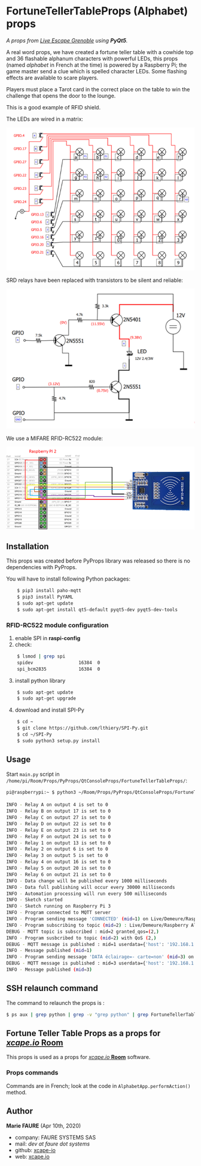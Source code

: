 ﻿# FortuneTellerTableProps (Alphabet) props
*A props from <a href="https://www.live-escape.net/" target="_blank">Live Escape Grenoble</a> using **PyQt5**.*

A real word props, we have created a fortune teller table with a cowhide top and 36 flashable alphanum characters with powerful LEDs, this props (named *alphabet* in French at the time) is powered by a Raspberry Pi; the game master send a clue which is spelled  character LEDs. Some flashing effects are available to scare players.

Players must place a Tarot card in the correct place on the table to win the challenge that opens the door to the lounge.

This is a good example of RFID shield.

The LEDs are wired in a matrix:

![LED matrix](docs/matrix.png)

SRD relays have been replaced with transistors to be silent and reliable:

![transistor switching](docs/transistors.png)

We use a MIFARE RFID-RC522 module:

![](docs/1-module%20schema.png)


## Installation
This props was created before PyProps library was released so there is no dependencies with PyProps.

You will have to install following Python packages:
```bash
    $ pip3 install paho-mqtt
    $ pip3 install PyYAML
    $ sudo apt-get update
    $ sudo apt-get install qt5-default pyqt5-dev pyqt5-dev-tools
```

### RFID-RC522 module configuration
1) enable SPI in **raspi-config**
2) check:
```bash
    $ lsmod | grep spi
    spidev                 16384  0
    spi_bcm2835            16384  0
```
3) install python library
```bash
    $ sudo apt-get update
    $ sudo apt-get upgrade
```
4) download and install SPI-Py
```bash
    $ cd ~
    $ git clone https://github.com/lthiery/SPI-Py.git
    $ cd ~/SPI-Py
    $ sudo python3 setup.py install
```


## Usage
Start `main.py` script in `/home/pi/Room/Props/PyProps/QtConsoleProps/FortuneTellerTableProps/`:

```bash
pi@raspberrypi:~ $ python3 ~/Room/Props/PyProps/QtConsoleProps/FortuneTellerTableProps/main.py -s 192.168.1.42 -d

INFO - Relay A on output 4 is set to 0
INFO - Relay B on output 17 is set to 0
INFO - Relay C on output 27 is set to 0
INFO - Relay D on output 22 is set to 0
INFO - Relay E on output 23 is set to 0
INFO - Relay F on output 24 is set to 0
INFO - Relay 1 on output 13 is set to 0
INFO - Relay 2 on output 6 is set to 0
INFO - Relay 3 on output 5 is set to 0
INFO - Relay 4 on output 16 is set to 0
INFO - Relay 5 on output 20 is set to 0
INFO - Relay 6 on output 21 is set to 0
INFO - Data change will be published every 1000 milliseconds
INFO - Data full publishing will occur every 30000 milliseconds
INFO - Automation processing will run every 500 milliseconds
INFO - Sketch started
INFO - Sketch running on Raspberry Pi 3
INFO - Program connected to MQTT server
INFO - Program sending message 'CONNECTED' (mid=1) on Live/Demeure/Raspberry Alphabet/outbox
INFO - Program subscribing to topic (mid=2) : Live/Demeure/Raspberry Alphabet/inbox
DEBUG - MQTT topic is subscribed : mid=2 granted_qos=(2,)
INFO - Program susbcribed to topic (mid=2) with QoS (2,)
DEBUG - MQTT message is published : mid=1 userdata={'host': '192.168.1.42', 'port': 1883}
INFO - Message published (mid=1)
INFO - Program sending message 'DATA éclairage=- carte=non' (mid=3) on Live/Demeure/Raspberry Alphabet/outbox
DEBUG - MQTT message is published : mid=3 userdata={'host': '192.168.1.42', 'port': 1883}
INFO - Message published (mid=3)

```


## SSH relaunch command
The command to relaunch the props is :

```bash
$ ps aux | grep python | grep -v "grep python" | grep FortuneTellerTableProps/main.py | awk '{print $2}' | xargs kill -9 && screen -d -m python3 /home/pi/Room/Props/PyProps/QtConsoleProps/FortuneTellerTableProps/main.py -s %BROKER%
```


## Fortune Teller Table Props as a props for <a href="https://xcape.io/" target="_blank">*xcape.io* **Room**</a>
This props is used as a props for <a href="https://xcape.io/" target="_blank">*xcape.io* **Room**</a> software.

### Props commands
Commands are in French; look at the code in `AlphabetApp.performAction()` method.


## Author

**Marie FAURE** (Apr 10th, 2020)
* company: FAURE SYSTEMS SAS
* mail: *dev at faure dot systems*
* github: <a href="https://github.com/xcape-io?tab=repositories" target="_blank">xcape-io</a>
* web: <a href="https://xcape.io/" target="_blank">xcape.io</a>